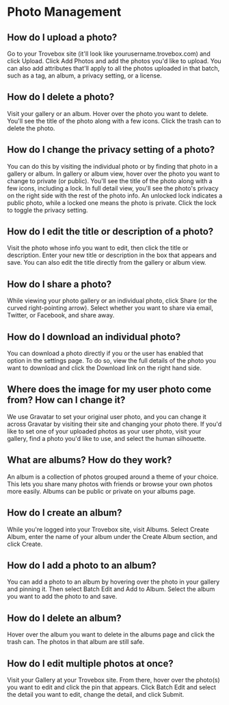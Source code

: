 Photo Management
=======================

## How do I upload a photo?
Go to your Trovebox site (it'll look like yourusername.trovebox.com) and click Upload. Click Add Photos and add the photos you'd like to upload. You can also add attributes that'll apply to all the photos uploaded in that batch, such as a tag, an album, a privacy setting, or a license.

## How do I delete a photo?
Visit your gallery or an album. Hover over the photo you want to delete. You'll see the title of the photo along with a few icons. Click the trash can to delete the photo.

## How do I change the privacy setting of a photo?
You can do this by visiting the individual photo or by finding that photo in a gallery or album. In gallery or album view, hover over the photo you want to change to private (or public). You'll see the title of the photo along with a few icons, including a lock. In full detail view, you'll see the photo's privacy on the right side with the rest of the photo info. An unlocked lock indicates a public photo, while a locked one means the photo is private. Click the lock to toggle the privacy setting.

## How do I edit the title or description of a photo?
Visit the photo whose info you want to edit, then click the title or description. Enter your new title or description in the box that appears and save. You can also edit the title directly from the gallery or album view.

## How do I share a photo?
While viewing your photo gallery or an individual photo, click Share (or the curved right-pointing arrow). Select whether you want to share via email, Twitter, or Facebook, and share away.

## How do I download an individual photo?
You can download a photo directly if you or the user has enabled that option in the settings page. To do so, view the full details of the photo you want to download and click the Download link on the right hand side.

## Where does the image for my user photo come from? How can I change it?
We use Gravatar to set your original user photo, and you can change it across Gravatar by visiting their site and changing your photo there. If you'd like to set one of your uploaded photos as your user photo, visit your gallery, find a photo you'd like to use, and select the human silhouette.

## What are albums? How do they work?
An album is a collection of photos grouped around a theme of your choice. This lets you share many photos with friends or browse your own photos more easily. Albums can be public or private on your albums page.

## How do I create an album?
While you're logged into your Trovebox site, visit Albums. Select Create Album, enter the name of your album under the Create Album section, and click Create.

## How do I add a photo to an album?
You can add a photo to an album by hovering over the photo in your gallery and pinning it. Then select Batch Edit and Add to Album. Select the album you want to add the photo to and save.

## How do I delete an album?
Hover over the album you want to delete in the albums page and click the trash can. The photos in that album are still safe.

## How do I edit multiple photos at once?
Visit your Gallery at your Trovebox site. From there, hover over the photo(s) you want to edit and click the pin that appears. Click Batch Edit and select the detail you want to edit, change the detail, and click Submit.
